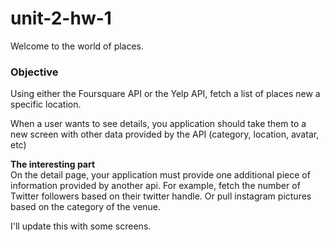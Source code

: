 # unit-2-hw-1

Welcome to the world of places.   

### Objective
Using either the Foursquare API or the Yelp API, fetch a list of places new a specific location. 

When a user wants to see details, you application should take them to a new screen with other data provided by the API (category, location, avatar, etc)

**The interesting part**  
On the detail page, your application must provide one additional piece of information provided by another api. For example, fetch the number of Twitter followers based on their twitter handle. Or pull instagram pictures based on the category of the venue. 

I'll update this with some screens.
